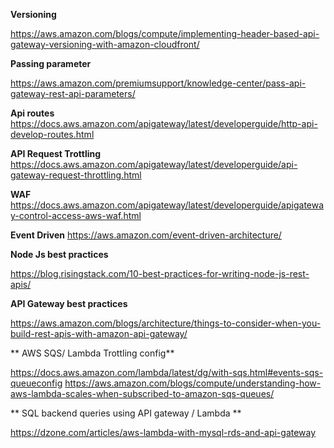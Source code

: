 **Versioning**

https://aws.amazon.com/blogs/compute/implementing-header-based-api-gateway-versioning-with-amazon-cloudfront/

**Passing parameter**

https://aws.amazon.com/premiumsupport/knowledge-center/pass-api-gateway-rest-api-parameters/

**Api routes**
https://docs.aws.amazon.com/apigateway/latest/developerguide/http-api-develop-routes.html


**API Request Trottling**
https://docs.aws.amazon.com/apigateway/latest/developerguide/api-gateway-request-throttling.html

**WAF**
https://docs.aws.amazon.com/apigateway/latest/developerguide/apigateway-control-access-aws-waf.html

**Event Driven**
https://aws.amazon.com/event-driven-architecture/

**Node Js best practices**

https://blog.risingstack.com/10-best-practices-for-writing-node-js-rest-apis/

**API Gateway best practices**

https://aws.amazon.com/blogs/architecture/things-to-consider-when-you-build-rest-apis-with-amazon-api-gateway/

** AWS SQS/ Lambda Trottling config**

https://docs.aws.amazon.com/lambda/latest/dg/with-sqs.html#events-sqs-queueconfig
https://aws.amazon.com/blogs/compute/understanding-how-aws-lambda-scales-when-subscribed-to-amazon-sqs-queues/

** SQL backend queries using API gateway / Lambda **

https://dzone.com/articles/aws-lambda-with-mysql-rds-and-api-gateway
